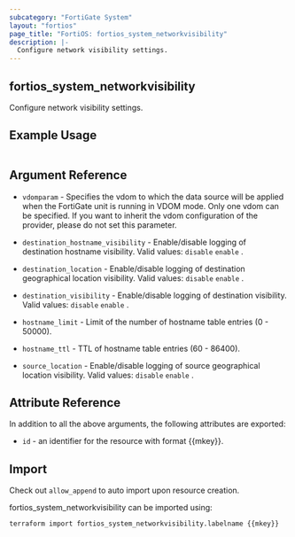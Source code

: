 ```yaml
---
subcategory: "FortiGate System"
layout: "fortios"
page_title: "FortiOS: fortios_system_networkvisibility"
description: |-
  Configure network visibility settings.
---
```


## fortios_system_networkvisibility
Configure network visibility settings.

## Example Usage

```hcl

```

## Argument Reference
* `vdomparam` - Specifies the vdom to which the data source will be applied when the FortiGate unit is running in VDOM mode. Only one vdom can be specified. If you want to inherit the vdom configuration of the provider, please do not set this parameter.

* `destination_hostname_visibility` - Enable/disable logging of destination hostname visibility. Valid values: `disable` `enable` .
* `destination_location` - Enable/disable logging of destination geographical location visibility. Valid values: `disable` `enable` .
* `destination_visibility` - Enable/disable logging of destination visibility. Valid values: `disable` `enable` .
* `hostname_limit` - Limit of the number of hostname table entries (0 - 50000).
* `hostname_ttl` - TTL of hostname table entries (60 - 86400).
* `source_location` - Enable/disable logging of source geographical location visibility. Valid values: `disable` `enable` .

## Attribute Reference

In addition to all the above arguments, the following attributes are exported:
* `id` - an identifier for the resource with format {{mkey}}.

## Import

Check out `allow_append` to auto import upon resource creation.

fortios_system_networkvisibility can be imported using:
```sh
terraform import fortios_system_networkvisibility.labelname {{mkey}}
```
